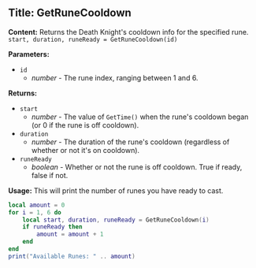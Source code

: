 ## Title: GetRuneCooldown

**Content:**
Returns the Death Knight's cooldown info for the specified rune.
`start, duration, runeReady = GetRuneCooldown(id)`

**Parameters:**
- `id`
  - *number* - The rune index, ranging between 1 and 6.

**Returns:**
- `start`
  - *number* - The value of `GetTime()` when the rune's cooldown began (or 0 if the rune is off cooldown).
- `duration`
  - *number* - The duration of the rune's cooldown (regardless of whether or not it's on cooldown).
- `runeReady`
  - *boolean* - Whether or not the rune is off cooldown. True if ready, false if not.

**Usage:**
This will print the number of runes you have ready to cast.
```lua
local amount = 0
for i = 1, 6 do
    local start, duration, runeReady = GetRuneCooldown(i)
    if runeReady then
        amount = amount + 1
    end
end
print("Available Runes: " .. amount)
```
